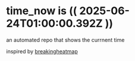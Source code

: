 # time_now is (( 2025-06-24T01:00:00.392Z ))

an automated repo that shows the currnent time

inspired by [breakingheatmap](https://github.com/breakingheatmap/breakingheatmap)